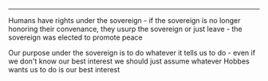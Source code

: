 

----
Humans have rights under the sovereign - if the sovereign is no longer honoring their convenance, they usurp the sovereign or just leave - the sovereign was elected to promote peace

Our purpose under the sovereign is to do whatever it tells us to do - even if we don't know our best interest we should just assume whatever Hobbes wants us to do is our best interest